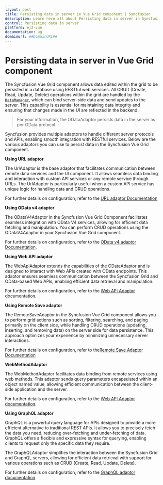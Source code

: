 ```yaml
---
layout: post
title: Persisting data in server in Vue Grid component | Syncfusion
description: Learn here all about Persisting data in server in Syncfusion Vue Grid component of Syncfusion Essential JS 2 and more.
control: Persisting data in server 
platform: ej2-vue
documentation: ug
domainurl: ##DomainURL##
---
```


# Persisting data in server in Vue Grid component

The Syncfusion Vue Grid component allows data edited within the grid to be persisted in a database using RESTful web services. All CRUD (Create, Read, Update, Delete) operations within the grid are handled by the [`DataManager`](../../data), which can bind server-side data and send updates to the server. This capability is essential for maintaining data integrity and ensuring that changes made in the UI are reflected in the backend.

> For your information, the ODataAdaptor persists data in the server as per OData protocol.

Syncfusion provides multiple adaptors to handle different server protocols and APIs, enabling smooth integration with RESTful services. Below are the various adaptors you can use to persist data in the Syncfusion Vue Grid component.

**Using URL adaptor**

The UrlAdaptor is the base adaptor that facilitates communication between remote data services and the UI component. It allows seamless data binding and interaction with custom API services or any remote service through URLs. The UrlAdaptor is particularly useful when a custom API service has unique logic for handling data and CRUD operations. 

For further details on configuration, refer to the [URL adaptor Documentation]( https://ej2.syncfusion.com/vue/documentation/grid/connecting-to-adaptors/url-adaptor)

**Using OData v4 adaptor**

The ODataV4Adaptor in the Syncfusion Vue Grid Component facilitates seamless integration with OData V4 services, allowing for efficient data fetching and manipulation. You can perform CRUD operations using the ODataV4Adaptor in your Syncfusion Vue Grid component.

For further details on configuration, refer to the [OData v4 adaptor Documentation]( https://ej2.syncfusion.com/vue/documentation/grid/connecting-to-adaptors/odatav4-adaptor).

**Using Web API adaptor**

The WebApiAdaptor extends the capabilities of the ODataAdaptor and is designed to interact with Web APIs created with OData endpoints. This adaptor ensures seamless communication between the Syncfusion Grid and OData-based Web APIs, enabling efficient data retrieval and manipulation. 

For further details on configuration, refer to the [Web API Adaptor documentation]( https://ej2.syncfusion.com/vue/documentation/grid/connecting-to-adaptors/web-api-adaptor).

**Using Remote Save adaptor**

The RemoteSaveAdaptor in the Syncfusion Vue Grid component allows you to perform grid actions such as sorting, filtering, searching, and paging primarily on the client side, while handling CRUD operations (updating, inserting, and removing data) on the server side for data persistence. This approach optimizes your experience by minimizing unnecessary server interactions.

For further details on configuration, refer to the[Remote Save Adaptor Documentation]( https://ej2.syncfusion.com/vue/documentation/grid/connecting-to-adaptors/remote-save-adaptor)

**WebMethodAdaptor**

The WebMethodAdaptor facilitates data binding from remote services using web methods. This adaptor sends query parameters encapsulated within an object named value, allowing efficient communication between the client-side application and the server.

For further details on configuration, refer to the [Web API Adaptor documentation](https://ej2.syncfusion.com/vue/documentation/grid/connecting-to-adaptors/web-method-adaptor).

**Using GraphQL adaptor**

GraphQL is a powerful query language for APIs designed to provide a more efficient alternative to traditional REST APIs. It allows you to precisely fetch the data you need, reducing over-fetching and under-fetching of data. GraphQL offers a flexible and expressive syntax for querying, enabling clients to request only the specific data they require.

The GraphQLAdaptor simplifies the interaction between the Syncfusion Grid and GraphQL servers, allowing for efficient data retrieval with support for various operations such as CRUD (Create, Read, Update, Delete).

For further details on configuration, refer to the [GraphQL adaptor documentation]( https://ej2.syncfusion.com/vue/documentation/grid/connecting-to-adaptors/graphql-adaptor)
